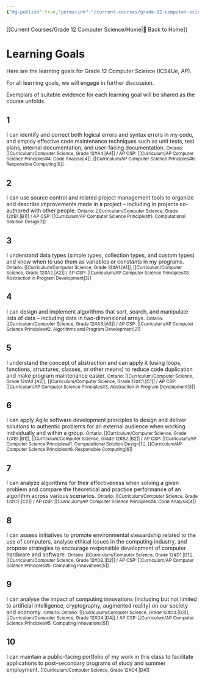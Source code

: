 ```yaml
---
{"dg-publish":true,"permalink":"/current-courses/grade-12-computer-science/learning-goals/","dgHomeLink":false}
---
```


[[Current Courses/Grade 12 Computer Science/Home|🏡 Back to Home]]

# Learning Goals
Here are the learning goals for Grade 12 Computer Science (ICS4Ue, AP).

For all learning goals, we will engage in further discussion.

Exemplars of suitable evidence for each learning goal will be shared as the course unfolds.

## 1

I can identify and correct both logical errors and syntax errors in my code, and employ effective code maintenance techniques such as unit tests, test plans, internal documentation, and user-facing documentation.
<small>Ontario: [[Curriculum/Computer Science, Grade 12#A4.|A4]] / AP CSP: [[Curriculum/AP Computer Science Principles#4. Code Analysis|4]], [[Curriculum/AP Computer Science Principles#6. Responsible Computing|6]]</small>

## 2

I can use source control and related project management tools to organize and describe improvements made in a project – including in projects co-authored with other people.
<small>Ontario: [[Curriculum/Computer Science, Grade 12#B1.|B1]] / AP CSP: [[Curriculum/AP Computer Science Principles#1. Computational Solution Design|1]]</small>

## 3

I understand data types (simple types, collection types, and custom types) and know when to use them as variables or constants in my programs.
<small>Ontario: [[Curriculum/Computer Science, Grade 12#A1.|A1]], [[Curriculum/Computer Science, Grade 12#A2.|A2]] / AP CSP: [[Curriculum/AP Computer Science Principles#3. Abstraction in Program Development|3]]</small>

## 4

I can design and implement algorithms that sort, search, and manipulate lists of data – including data in two-dimensional arrays.
<small>Ontario: [[Curriculum/Computer Science, Grade 12#A3.|A3]] / AP CSP: [[Curriculum/AP Computer Science Principles#2. Algorithms and Program Development|2]]</small>

## 5

I understand the concept of abstraction and can apply it (using loops, functions, structures, classes, or other means) to reduce code duplication and make program maintenance easier.
<small>Ontario: [[Curriculum/Computer Science, Grade 12#A2.|A2]], [[Curriculum/Computer Science, Grade 12#C1.|C1]] / AP CSP: [[Curriculum/AP Computer Science Principles#3. Abstraction in Program Development|3]]</small>

## 6

I can apply Agile software development principles to design and deliver solutions to authentic problems for an external audience when working individually and within a group.
<small>Ontario: [[Curriculum/Computer Science, Grade 12#B1.|B1]], [[Curriculum/Computer Science, Grade 12#B2.|B2]] / AP CSP: [[Curriculum/AP Computer Science Principles#1. Computational Solution Design|1]], [[Curriculum/AP Computer Science Principles#6. Responsible Computing|6]]</small>

## 7

I can analyze algorithms for their effectiveness when solving a given problem and compare the theoretical and practice performance of an algorithm across various scenarios.
<small>Ontario: [[Curriculum/Computer Science, Grade 12#C2.|C2]] / AP CSP: [[Curriculum/AP Computer Science Principles#4. Code Analysis|4]]</small>

## 8

I can assess initiatives to promote environmental stewardship related to the use of computers, analyse ethical issues in the computing industry, and propose strategies to encourage responsible development of computer hardware and software.
<small>Ontario: [[Curriculum/Computer Science, Grade 12#D1.|D1]], [[Curriculum/Computer Science, Grade 12#D2.|D2]] / AP CSP: [[Curriculum/AP Computer Science Principles#5. Computing Innovations|5]]</small>

## 9

I can analyse the impact of computing innovations (including but not limited to artificial intelligence, cryptography, augmented reality) on our society and economy.
<small>Ontario: Ontario: [[Curriculum/Computer Science, Grade 12#D3.|D3]], [[Curriculum/Computer Science, Grade 12#D4.|D4]] / AP CSP: [[Curriculum/AP Computer Science Principles#5. Computing Innovations|5]]</small>

## 10

I can maintain a public-facing portfolio of my work in this class to facilitate applications to post-secondary programs of study and summer employment.
<small>[[Curriculum/Computer Science, Grade 12#D4.|D4]]</small>

